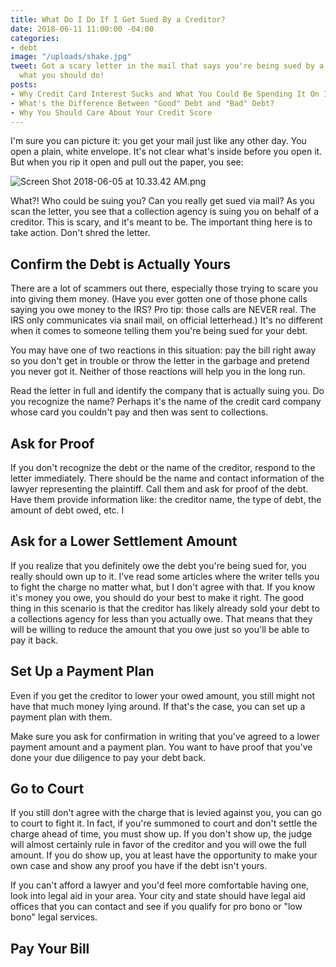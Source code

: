```yaml
---
title: What Do I Do If I Get Sued By a Creditor?
date: 2018-06-11 11:00:00 -04:00
categories:
- debt
image: "/uploads/shake.jpg"
tweet: Got a scary letter in the mail that says you're being sued by a creditor? Here's
  what you should do!
posts:
- Why Credit Card Interest Sucks and What You Could Be Spending It On Instead
- What's the Difference Between "Good" Debt and "Bad" Debt?
- Why You Should Care About Your Credit Score
---
```


I'm sure you can picture it: you get your mail just like any other day. You open a plain, white envelope. It's not clear what's inside before you open it. But when you rip it open and pull out the paper, you see:

![Screen Shot 2018-06-05 at 10.33.42 AM.png](/uploads/Screen%20Shot%202018-06-05%20at%2010.33.42%20AM.png)

What?! Who could be suing you? Can you really get sued via mail? As you scan the letter, you see that a collection agency is suing you on behalf of a creditor. This is scary, and it's meant to be. The important thing here is to take action. Don't shred the letter. 

## Confirm the Debt is Actually Yours

There are a lot of scammers out there, especially those trying to scare you into giving them money. (Have you ever gotten one of those phone calls saying you owe money to the IRS? Pro tip: those calls are NEVER real. The IRS only communicates via snail mail, on official letterhead.) It's no different when it comes to someone telling them you're being sued for your debt.

You may have one of two reactions in this situation: pay the bill right away so you don't get in trouble or throw the letter in the garbage and pretend you never got it. Neither of those reactions will help you in the long run.

Read the letter in full and identify the company that is actually suing you. Do you recognize the name? Perhaps it's the name of the credit card company whose card you couldn't pay and then was sent to collections.

## Ask for Proof

If you don't recognize the debt or the name of the creditor, respond to the letter immediately. There should be the name and contact information of the lawyer representing the plaintiff. Call them and ask for proof of the debt. Have them provide information like: the creditor name, the type of debt, the amount of debt owed, etc. I

## Ask for a Lower Settlement Amount

If you realize that you definitely owe the debt you're being sued for, you really should own up to it. I've read some articles where the writer tells you to fight the charge no matter what, but I don't agree with that. If you know it's money you owe, you should do your best to make it right. The good thing in this scenario is that the creditor has likely already sold your debt to a collections agency for less than you actually owe. That means that they will be willing to reduce the amount that you owe just so you'll be able to pay it back.

## Set Up a Payment Plan

Even if you get the creditor to lower your owed amount, you still might not have that much money lying around. If that's the case, you can set up a payment plan with them.

Make sure you ask for confirmation in writing that you've agreed to a lower payment amount and a payment plan. You want to have proof that you've done your due diligence to pay your debt back.

## Go to Court

If you still don't agree with the charge that is levied against you, you can go to court to fight it. In fact, if you're summoned to court and don't settle the charge ahead of time, you must show up. If you don't show up, the judge will almost certainly rule in favor of the creditor and you will owe the full amount. If you do show up, you at least have the opportunity to make your own case and show any proof you have if the debt isn't yours.

If you can't afford a lawyer and you'd feel more comfortable having one, look into legal aid in your area. Your city and state should have legal aid offices that you can contact and see if you qualify for pro bono or "low bono" legal services. 

## Pay Your Bill